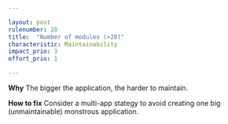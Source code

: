 ```yaml
---

layout: post
rulenumber: 28
title:  "Number of modules (>20)"
characteristic: Maintainability
impact_prio: 3
effort_prio: 1

---
```


**Why**
The bigger the application, the harder to maintain.

**How to fix**
Consider a multi-app stategy to avoid creating one big (unmaintainable) monstrous application.
